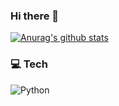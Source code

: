 ### Hi there 👋

[![Anurag's github stats](https://github-readme-stats.vercel.app/api?username=minho0315)](https://github.com/minho0315/github-readme-stats)

### 💻 Tech

<!-- <img alt="JavaScript" src="https://img.shields.io/badge/javascript-%23323330.svg?&style=for-the-badge&logo=javascript&logoColor=%23F7DF1E"/> -->
<img alt="Python" src="https://img.shields.io/badge/python-%2314354C.svg?&style=for-the-badge&logo=python&logoColor=white"/>

<!--
**minho0315/minho0315** is a ✨ _special_ ✨ repository because its `README.md` (this file) appears on your GitHub profile.

Here are some ideas to get you started:

- 🔭 I’m currently working on ...
- 🌱 I’m currently learning ...
- 👯 I’m looking to collaborate on ...
- 🤔 I’m looking for help with ...
- 💬 Ask me about ...
- 📫 How to reach me: ...
- 😄 Pronouns: ...
- ⚡ Fun fact: ...
-->
